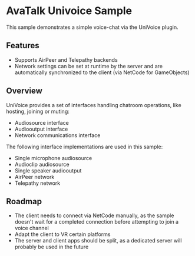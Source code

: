 # AvaTalk Univoice Sample

This sample demonstrates a simple voice-chat via the UniVoice plugin.

## Features

- Supports AirPeer and Telepathy backends
- Network settings can be set at runtime by the server and are automatically synchronized to the client (via NetCode for GameObjects)

## Overview

UniVoice provides a set of interfaces handling chatroom operations, like hosting, joining or muting:

- Audiosource interface
- Audiooutput interface
- Network communications interface

The following interface implementations are used in this sample:

- Single microphone audiosource
- Audioclip audiosource
- Single speaker audiooutput
- AirPeer network
- Telepathy network

## Roadmap

- The client needs to connect via NetCode manually, as the sample doesn't wait for a completed connection before attempting to join a voice channel
- Adapt the client to VR certain platforms
- The server and client apps should be split, as a dedicated server will probably be used in the future
